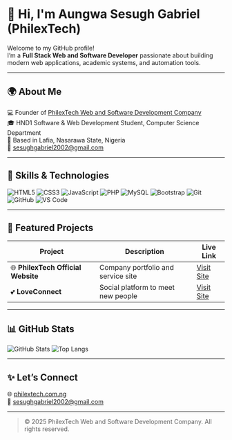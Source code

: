 # 👋 Hi, I'm Aungwa Sesugh Gabriel (PhilexTech)

Welcome to my GitHub profile!  
I’m a **Full Stack Web and Software Developer** passionate about building modern web applications, academic systems, and automation tools.

---

## 🌍 About Me
💻 Founder of [PhilexTech Web and Software Development Company](https://philextech.com.ng)  
🎓 HND1 Software & Web Development Student, Computer Science Department  
📍 Based in Lafia, Nasarawa State, Nigeria  
📧 [sesughgabriel2002@gmail.com](mailto:sesughgabriel2002@gmail.com)   

---

## 🧠 Skills & Technologies

![HTML5](https://img.shields.io/badge/HTML5-E34F26?style=for-the-badge&logo=html5&logoColor=white)
![CSS3](https://img.shields.io/badge/CSS3-1572B6?style=for-the-badge&logo=css3&logoColor=white)
![JavaScript](https://img.shields.io/badge/JavaScript-F7DF1E?style=for-the-badge&logo=javascript&logoColor=black)
![PHP](https://img.shields.io/badge/PHP-777BB4?style=for-the-badge&logo=php&logoColor=white)
![MySQL](https://img.shields.io/badge/MySQL-005C84?style=for-the-badge&logo=mysql&logoColor=white)
![Bootstrap](https://img.shields.io/badge/Bootstrap-563D7C?style=for-the-badge&logo=bootstrap&logoColor=white)
![Git](https://img.shields.io/badge/Git-F05033?style=for-the-badge&logo=git&logoColor=white)
![GitHub](https://img.shields.io/badge/GitHub-181717?style=for-the-badge&logo=github&logoColor=white)
![VS Code](https://img.shields.io/badge/VS_Code-0078D7?style=for-the-badge&logo=visual-studio-code&logoColor=white)


---

## 🚀 Featured Projects

| Project | Description | Live Link |
|----------|--------------|-----------|
| 🌐 **PhilexTech Official Website** | Company portfolio and service site | [Visit Site](https://philextech.com.ng) |
| 💕 **LoveConnect** | Social platform to meet new people | [Visit Site](https://connect.philextech.com.ng) |

---

## 📊 GitHub Stats
![GitHub Stats](https://github-readme-stats.vercel.app/api?username=philextech-web&show_icons=true&theme=tokyonight)
![Top Langs](https://github-readme-stats.vercel.app/api/top-langs/?username=philextech-web&layout=compact&theme=tokyonight)

---

## ✨ Let’s Connect
🌐 [philextech.com.ng](https://philextech.com.ng)  
📧 [sesughgabriel2002@gmail.com](mailto:sesughgabriel2002@gmail.com)   

---

> © 2025 PhilexTech Web and Software Development Company. All rights reserved.
